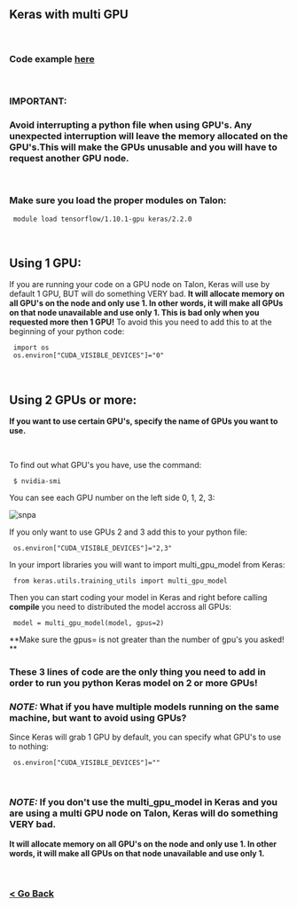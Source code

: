 ## Keras with multi GPU

<br>

### Code example [here](https://github.com/gmihaila/unt_hpc/blob/master/python/machine_learning/multi_gpu.py)

<br>

### IMPORTANT:
### Avoid interrupting a python file when using GPU's. Any unexpected interruption will leave the memory allocated on the GPU's.This will make the GPUs unusable and you will have to request another GPU node.

<br>

### Make sure you load the proper modules on Talon:

```
 module load tensorflow/1.10.1-gpu keras/2.2.0
```
<br>

## Using 1 GPU:
If you are running your code on a GPU node on Talon, Keras will use by default 1 GPU, BUT will do something VERY bad.
**It will allocate memory on all GPU's on the node and only use 1. In other words, it will make all GPUs on that node unavailable and use only 1. This is bad only when you requested more then 1 GPU!**
To avoid this you need to add this to at the beginning of your python code:

```
 import os
 os.environ["CUDA_VISIBLE_DEVICES"]="0"
```

<br>

## Using 2 GPUs or more:

**If you want to use certain GPU's, specify the name of GPUs you want to use.**

<br>

To find out what GPU's you have, use the command:


```
 $ nvidia-smi
```
You can see each GPU  number on the left side 0, 1, 2, 3:

![snpa](https://github.com/gmihaila/machine_learning_platform_gpu/blob/master/snaps/smi_nvidia.png)

If you only want to use GPUs 2 and 3 add this to your python file:

```
 os.environ["CUDA_VISIBLE_DEVICES"]="2,3"
```

In your import libraries you will want to import multi_gpu_model from Keras:



```
 from keras.utils.training_utils import multi_gpu_model
```

Then you can start coding your model in Keras and right before calling **compile** you need to distributed the model accross all GPUs:



```
 model = multi_gpu_model(model, gpus=2)
```


**Make sure the gpus= is not greater than the number of gpu's you asked! **


### These 3 lines of code are the only thing you need to add in order to run you python Keras model on 2 or more GPUs!

### *NOTE:* What if you have multiple models running on the same machine, but want to avoid using GPUs?
Since Keras will grab 1 GPU by default, you can specify what GPU's to use to nothing:

```
 os.environ["CUDA_VISIBLE_DEVICES"]=""
```

<br>

### *NOTE:* If you don't use the multi_gpu_model in Keras and you are using a multi GPU node on Talon, Keras will do something VERY bad.
**It will allocate memory on all GPU's on the node and only use 1. In other words, it will make all GPUs on that node unavailable and use only 1.**

<br/>

### [< Go Back](https://github.com/gmihaila/unt_hpc/blob/master/python/README.md)
